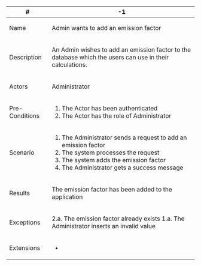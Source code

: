 <table>
<thead>
<tr>
<th>#</th>
<th>-1</th>
</tr>
</thead>
<tbody>
<tr>
<td>

Name

</td>
<td>

Admin wants to add an emission factor

</td>
</tr>
<tr>
<td>

Description

</td>
<td>

An Admin wishes to add an emission factor to the database which the users can use in their calculations.

</td>
</tr>
<tr>
<td>

Actors

</td>
<td>

Administrator

</td>
</tr>
<tr>
<td>

Pre-Conditions

</td>
<td>

1. The Actor has been authenticated
2. The Actor has the role of Administrator

</td>
</tr>
<tr>
<td>

Scenario

</td>
<td>

1. The Administrator sends a request to add an emission factor
2. The system processes the request
3. The system adds the emission factor
4. The Administrator gets a success message

</td>
</tr>
<tr>
<td>

Results

</td>
<td>

The emission factor has been added to the application

</td>
</tr>
<tr>
<td>

Exceptions

</td>
<td>

2.a. The emission factor already exists
1.a. The Administrator inserts an invalid value

</td>
</tr>
<tr>
<td>

Extensions

</td>
<td>

-

</td>
</tr>
</tbody>
</table>
